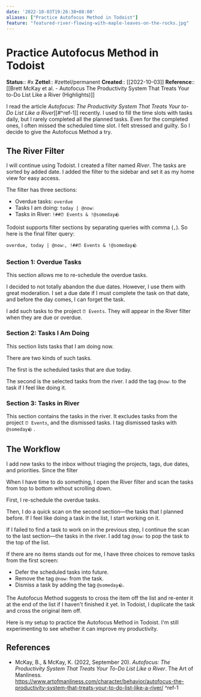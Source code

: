 ```yaml
---
date: '2022-10-03T19:26:38+08:00'
aliases: ["Practice Autofocus Method in Todoist"]
feature: "featured-river-flowing-with-maple-leaves-on-the-rocks.jpg"
---
```

# Practice Autofocus Method in Todoist

**Status**:: #x
**Zettel**:: #zettel/permanent
**Created**:: [[2022-10-03]]
**Reference**:: [[Brett McKay et al. - Autofocus The Productivity System That Treats Your to-Do List Like a River (Highlights)]]

I read the article *Autofocus: The Productivity System That Treats Your to-Do List Like a River*[[#^ref-1]] recently. I used to fill the time slots with tasks daily, but I rarely completed all the planned tasks. Even for the completed ones, I often missed the scheduled time slot. I felt stressed and guilty. So I decide to give the Autofocus Method a try.

<!--more-->

## The River Filter

I will continue using Todoist. I created a filter named *River*. The tasks are sorted by added date. I added the filter to the sidebar and set it as my home view for easy access.

The filter has three sections:

- Overdue tasks: `overdue`
- Tasks I am doing: `today | @now💧`
- Tasks in River: `!##⏰ Events & !@someday🪨`

Todoist supports filter sections by separating queries with comma (`,`). So here is the final filter query:

```
overdue, today | @now💧, !##⏰ Events & !@someday🪨
```

### Section 1: Overdue Tasks

This section allows me to re-schedule the overdue tasks.

I decided to not totally abandon the due dates. However, I use them with great moderation. I set a due date if I must complete the task on that date, and before the day comes, I can forget the task.

I add such tasks to the project `⏰ Events`. They will appear in the River filter when they are due or overdue.

### Section 2: Tasks I Am Doing

This section lists tasks that I am doing now.

There are two kinds of such tasks.

The first is the scheduled tasks that are due today.

The second is the selected tasks from the river. I add the tag `@now💧` to the task if I feel like doing it.

### Section 3: Tasks in River

This section contains the tasks in the river. It excludes tasks from the project `⏰ Events`, and the dismissed tasks. I tag dismissed tasks with `@someday🪨` .

## The Workflow

I add new tasks to the inbox without triaging the projects, tags, due dates, and priorities. Since the filter

When I have time to do something, I open the River filter and scan the tasks from top to bottom without scrolling down.

First, I re-schedule the overdue tasks.

Then, I do a quick scan on the second section—the tasks that I planned before. If I feel like doing a task in the list, I start working on it.

If I failed to find a task to work on in the previous step, I continue the scan to the last section—the tasks in the river. I add tag `@now💧` to pop the task to the top of the list.

If there are no items stands out for me, I have three choices to remove tasks from the first screen:

- Defer the scheduled tasks into future.
- Remove the tag `@now💧` from the task.
- Dismiss a task by adding the tag `@someday🪨`.

The Autofocus Method suggests to cross the item off the list and re-enter it at the end of the list if I haven't finished it yet. In Todoist, I duplicate the task and cross the original item off.

Here is my setup to practice the Autofocus Method in Todoist. I'm still experimenting to see whether it can improve my productivity.

## References

- McKay, B., & McKay, K. (2022, September 20). *Autofocus: The Productivity System That Treats Your To-Do List Like a River*. The Art of Manliness. <https://www.artofmanliness.com/character/behavior/autofocus-the-productivity-system-that-treats-your-to-do-list-like-a-river/> ^ref-1
